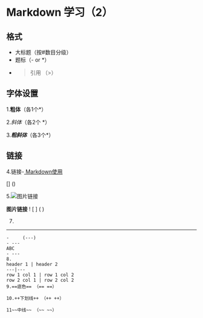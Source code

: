 # Markdown 学习（2）
## 格式
- 大标题（按#数目分级）
- 题标（-   or   *）
- > 引用
（>）
## 字体设置

1.**粗体**（各1个*）

2.*斜体*（各2个 *）

3.***粗斜体***（各3个*）
## 链接

4.链接-[ Markdown使用](http://sspai.com/25137)

[] ()

5.![图片链接](http://ww3.sinaimg.cn/large/687afc7fjw1dzs5i4iw3uj.jpg)

**图片链接** ! [ ] ( )

7.
- ---     
    -     (---)
    - ---
    ABC
    - ---
    8.
    header 1 | header 2
    ---|---
    row 1 col 1 | row 1 col 2
    row 2 col 1 | row 2 col 2
    9.==底色== （== ==）

    10.++下划线++ （++ ++）

    11~~中线~~ （~~ ~~）
